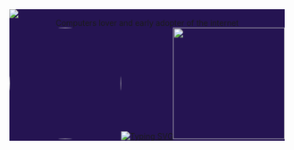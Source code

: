 <div style='background-color: #251452; position: absolute;'>
<img src='/header' />
<center>Computers lover and early adopter of the internet</center>
<img 
style="border-radius: 50%;"
src="https://media0.giphy.com/media/v1.Y2lkPTc5MGI3NjExZTczODQzYjkwZTQwZDhkN2YwNjViMjgwYWVjMTVkZTAzNzBjNzFhYSZjdD1n/ixmmw3pckTUgo7RZGQ/giphy.gif" width="200" height="200"><a href="https://git.io/typing-svg"><img src="https://readme-typing-svg.demolab.com?font=Press+Start+2P&pause=1000&color=F7F5F2&center=true&vCenter=true&width=435&lines=Fighting+Bugs+Everyday;Printing+console.log+for+15th+time;Visiting+StackOverflow" alt="Typing SVG" /></a><img src="https://i.ibb.co/1nqwsX3/ezgif-1-af3b12fac3.gif" width="200" height="200">
</div>
